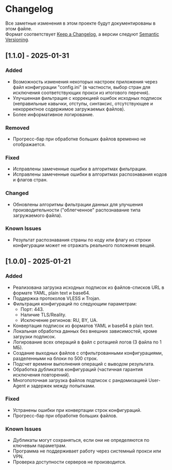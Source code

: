 # Changelog

Все заметные изменения в этом проекте будут документированы в этом файле.  
Формат соответствует [Keep a Changelog](https://keepachangelog.com/), а версии следуют [Semantic Versioning](https://semver.org/).


## [1.1.0] - 2025-01-31

### Added
- Возможность изменения некоторых настроек приложения через файл конфигурации "config.ini" (в частности, выбор стран для исключения соответствующих прокси из итогового перечня).
- Улучшенная фильтрация с коррекцией ошибок исходных подписок (неправильные кавычки, отступы, синтаксис, отсутствующее и некорректное содержимое загружаемых файлов).
- Более информативное логирование.

### Removed
- Прогресс-бар при обработке больших файлов временно не отображается.

### Fixed
- Исправлены замеченные ошибки в алгоритмах фильтрации.
- Исправлены замеченные ошибки в алгоритмах распознавания кодов и флагов стран.

### Changed
- Обновлены алгоритмы фильтрации данных для улучшения производительности ("облегченное" распознавание типа загружаемого файла).

### Known Issues
- Результат распознавания страны по коду или флагу из строки конфигурации может не отражать реального положения вещей.


## [1.0.0] - 2025-01-21

### Added
- Реализована загрузка исходных подписок из файлов-списков URL в формате YAML, plain text и base64.
- Поддержка протоколов VLESS и Trojan.
- Фильтрация конфигураций по следующим параметрам:
  - Порт: 443.
  - Наличие TLS/Reality.
  - Исключение регионов: RU, BY, UA.
- Конвертация подписок из форматов YAML и base64 в plain text.
- Локальная обработка данных без внешних зависимостей, кроме загрузки подписок.
- Логирование всех операций в файл с ротацией логов (3 файла по 1 МБ).
- Создание выходных файлов с отфильтрованными конфигурациями, разделенными на блоки по 500 строк.
- Подсчет времени выполнения операций с выводом результата.
- Обработка дубликатов конфигураций (частичная гарантия исключения повторений).
- Многопоточная загрузка файлов подписок с рандомизацией User-Agent и задержек между попытками.

### Fixed
- Устранены ошибки при конвертации строк конфигураций.
- Прогресс-бар при обработке больших файлов.

### Known Issues
- Дубликаты могут сохраняться, если они не определяются по ключевым параметрам.
- Программа не поддерживает работу через системный прокси или VPN.
- Проверка доступности серверов не производится.
